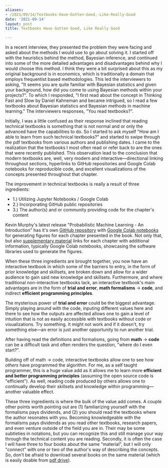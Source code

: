 ```yaml
---
aliases:
- /2021/09/14/Textbooks-Have-Gotten-Good,-Like-Really-Good
date: '2021-09-14'
layout: post
title: Textbooks Have Gotten Good, Like Really Good

---
```


In a recent interview, they presented the problem they were facing and asked about the methods I would use to go about solving it. I started off with the heuristics behind the method, Bayesian inference, and continued into some of the more detailed advantages and disadvantages behind why I would choose this method. I think they were a bit surprised about this as my original background is in economics, which is traditionally a domain that employs frequentist based methodologies. This led the interviewers to asking, "It seems you are quite familiar with Bayesian statistics and given your background, how did you come to using Bayesian methods within your projects?". To which I responded, "I first read about the concept in Thinking Fast and Slow by Daniel Kahneman and became intrigued, so I read a few textbooks about Bayesian statistics and Bayesian methods in machine learning." The interviewers responses, "You read textbooks?".  

Initially, I was a little confused as their response inclined that reading technical textbooks is something that is not normal and or only the advanced have the capabilities to do. So I started to ask myself "How am I able to learn from such technical textbooks?" and started to swipe through the pdf textbooks from various authors and publishing dates. I came to the realization that the textbooks I most often read or refer back to are the ones that were recently published. This observation lead to the conclusion that modern textbooks are, well, very modern and interactive—directional linking throughout sections, hyperlinks to GitHub repositories and Google Colab notebooks for reproducible code, and excellent visualizations of the concepts presented throughout that chapter.

The improvement in technical textbooks is really a result of three ingredients:

 - 1.) Utilizing Jupyter Notebooks / Google Colab 
 - 2.) Incorporating GitHub public repositories
 - 3.) The author(s) and or community providing code for the chapter's content

Kevin Murphy's latest release "Probabilistic Machine Learning - An Introduction" has it's own [GitHub repository](https://github.com/probml/pml-book/tree/main/pml1) with [Google Colab notebooks](https://colab.research.google.com/github/probml/pml-book/blob/master/pml1/figure_notebooks/chapter7_linear_algebra_figures.ipynb) for generating figures for each chapter presented in the book. Not only that, but also [supplementary material](https://github.com/probml/pml-book/blob/main/pml1/supplements/chap7.md) links for each chapter with additional information, typically Google Colab notebooks, showcasing the software libraries used to generate the figures.

When these three ingredients are brought together, you now have an interactive textbook in which some of the barriers to entry, in the form of prior knowledge and skillsets, are broken down and allow for a wider audience to gain said new knowledge and skillsets. Furthermore, and where traditional non-interactive textbooks lack, an interactive textbook's main advantages are in the form of **trial and error**, **math formalisms** $\rightarrow$ **code**, and indirect **efficient programming principles**.

The mysterious power of **trial and error** could be the biggest advantage. Simply playing around with the code, inputing different values here and there to see how the outputs are affected allows one to gain a level of intuition that is not as easily accessible with textbooks without code or visualizations. Try something. It might not work and if it doesn't, try something else—an error is just another opportunity to run another trial.

After having read the definitions and formalisms, going from **math** $\rightarrow$ **code** can be a difficult task and often renders the question, "where do I even start?". 

Building off of math $\rightarrow$ code, interactive textbooks allow one to see how _others_ have programmed the algorithm. For me, as a self taught programmer, this is a huge value add as it allows me to learn more **efficient and better programming principles** (assuming the open source code is "efficient"). As well, reading code produced by others allows one to continually develop their skillsets and knowledge within programming—another valuable effect. 

These three ingredients is where the bulk of the value add comes. A couple other points worth pointing out are (1) familiarizing yourself with the formalisms pays dividends, and (2) you should read the textbooks where the author resonates with you. Becoming knowledgeable with the formalisms pays dividends as you read other textbooks, research papers, and even venture outside of the field you are in. Their may be some subtleties in notations, but you can recognize this and still manage your way through the technical content you are reading. Secondly, it is often the case I will have three to four books about the same "material", but I will only "connect" with one or two of the author's way of describing the concepts. So, don't be afraid to download several books on the same material (which is easily doable from [pdf drive](https://www.pdfdrive.com/)). 